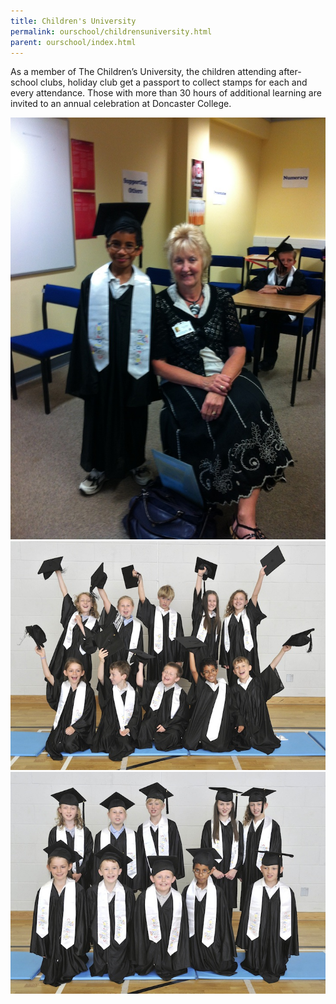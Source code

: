 ```yaml
---
title: Children's University
permalink: ourschool/childrensuniversity.html
parent: ourschool/index.html
---
```


As a member of The Children’s University, the children attending after-school clubs, holiday club get a passport to collect stamps for each and every attendance. Those with more than 30 hours of additional learning are invited to an annual celebration at Doncaster College.

![Cameron and Mrs Clarke at the childrens' university presentation](/ourschool/schoolsuniversity.jpg)
![Children graduating](/ourschool/schoolsuniversity-graduation1.jpg)
![Children graduating](/ourschool/schoolsuniversity-graduation2.jpg)
